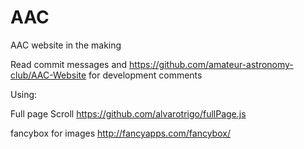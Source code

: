 # AAC
AAC website in the making

Read commit messages and https://github.com/amateur-astronomy-club/AAC-Website for development comments

Using: 

Full page Scroll
https://github.com/alvarotrigo/fullPage.js

fancybox for images
http://fancyapps.com/fancybox/


